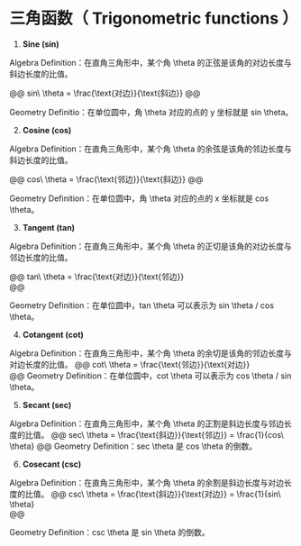 # 三角函数（ Trigonometric functions ）  

1. **Sine (sin)**   

Algebra Definition：在直角三角形中，某个角 \theta 的正弦是该角的对边长度与斜边长度的比值。   

@@
sin\ \theta = \frac{\text{对边}}{\text{斜边}}
@@  

Geometry Definitio：在单位圆中，角 \theta 对应的点的 y 坐标就是 sin \theta。  

2. **Cosine (cos)**   

Algebra Definition：在直角三角形中，某个角 \theta 的余弦是该角的邻边长度与斜边长度的比值。  

@@
cos\ \theta = \frac{\text{邻边}}{\text{斜边}} 
@@

Geometry Definition：在单位圆中，角 \theta 对应的点的 x 坐标就是 cos \theta。

3. **Tangent (tan)**  

Algebra Definition：在直角三角形中，某个角 \theta 的正切是该角的对边长度与邻边长度的比值。 

@@
tan\ \theta =  \frac{\text{对边}}{\text{邻边}}  
@@

Geometry Definition：在单位圆中，tan \theta 可以表示为 sin \theta / cos \theta。

4. **Cotangent (cot)**   

Algebra Definition：在直角三角形中，某个角 \theta 的余切是该角的邻边长度与对边长度的比值。
@@
cot\ \theta = \frac{\text{邻边}}{\text{对边}}  
@@
Geometry Definition：在单位圆中，cot \theta 可以表示为 cos \theta / sin \theta。

5. **Secant (sec)**  

Algebra Definition：在直角三角形中，某个角 \theta 的正割是斜边长度与邻边长度的比值。
@@
sec\ \theta = \frac{\text{斜边}}{\text{邻边}}  = \frac{1}{cos\ \theta} 
@@
Geometry Definition：sec \theta 是 cos \theta 的倒数。

6. **Cosecant (csc)**   

Algebra Definition：在直角三角形中，某个角 \theta 的余割是斜边长度与对边长度的比值。
@@
csc\ \theta =  \frac{\text{斜边}}{\text{对边}}  =  \frac{1}{sin\ \theta}  
@@

Geometry Definition：csc \theta 是 sin \theta 的倒数。

## 